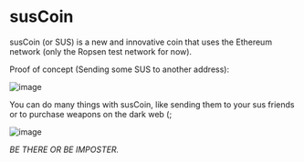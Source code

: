 # susCoin

susCoin (or SUS) is a new and innovative coin that uses the Ethereum network (only the Ropsen test network for now).


Proof of concept (Sending some SUS to another address):

![image](https://user-images.githubusercontent.com/59180254/120929783-1664f600-c6f3-11eb-9d04-0d1bbf541b5a.png)





You can do many things with susCoin, like sending them to your sus friends or to purchase weapons on the dark web (;


![image](https://user-images.githubusercontent.com/59180254/120929339-60e57300-c6f1-11eb-9768-eeb4d8ca59ec.png)





*BE THERE OR BE IMPOSTER.*
